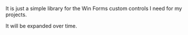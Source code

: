 It is just a simple library for the Win Forms custom controls I need for my projects.

It will be expanded over time.
